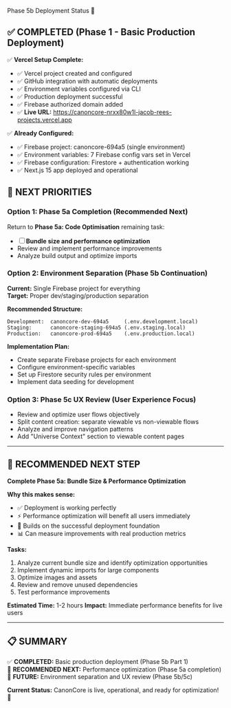 Phase 5b Deployment Status 🚀

## ✅ COMPLETED (Phase 1 - Basic Production Deployment)

✅ **Vercel Setup Complete:**
- ✅ Vercel project created and configured
- ✅ GitHub integration with automatic deployments
- ✅ Environment variables configured via CLI
- ✅ Production deployment successful
- ✅ Firebase authorized domain added
- ✅ **Live URL:** https://canoncore-nrxx80w1l-jacob-rees-projects.vercel.app

✅ **Already Configured:**
- ✅ Firebase project: canoncore-694a5 (single environment)
- ✅ Environment variables: 7 Firebase config vars set in Vercel
- ✅ Firebase configuration: Firestore + authentication working
- ✅ Next.js 15 app deployed and operational

## 🎯 NEXT PRIORITIES

### **Option 1: Phase 5a Completion (Recommended Next)**
Return to **Phase 5a: Code Optimisation** remaining task:
- ☐ **Bundle size and performance optimization**
- Review and implement performance improvements
- Analyze build output and optimize imports

### **Option 2: Environment Separation (Phase 5b Continuation)**  
**Current:** Single Firebase project for everything  
**Target:** Proper dev/staging/production separation

**Recommended Structure:**
```
Development:  canoncore-dev-694a5     (.env.development.local)
Staging:      canoncore-staging-694a5 (.env.staging.local)  
Production:   canoncore-prod-694a5    (.env.production.local)
```

**Implementation Plan:**
- Create separate Firebase projects for each environment
- Configure environment-specific variables  
- Set up Firestore security rules per environment
- Implement data seeding for development

### **Option 3: Phase 5c UX Review (User Experience Focus)**
- Review and optimize user flows objectively
- Split content creation: separate viewable vs non-viewable flows
- Analyze and improve navigation patterns
- Add "Universe Context" section to viewable content pages

---

## 🎯 **RECOMMENDED NEXT STEP**

**Complete Phase 5a: Bundle Size & Performance Optimization**

**Why this makes sense:**
- ✅ Deployment is working perfectly
- ⚡ Performance optimization will benefit all users immediately
- 🔧 Builds on the successful deployment foundation  
- 📊 Can measure improvements with real production metrics

**Tasks:**
1. Analyze current bundle size and identify optimization opportunities
2. Implement dynamic imports for large components
3. Optimize images and assets
4. Review and remove unused dependencies
5. Test performance improvements

**Estimated Time:** 1-2 hours
**Impact:** Immediate performance benefits for live users

---

## 📋 **SUMMARY**

✅ **COMPLETED:** Basic production deployment (Phase 5b Part 1)  
🎯 **RECOMMENDED NEXT:** Performance optimization (Phase 5a completion)  
🔄 **FUTURE:** Environment separation and UX review (Phase 5b/5c)

**Current Status:** CanonCore is live, operational, and ready for optimization! 🚀